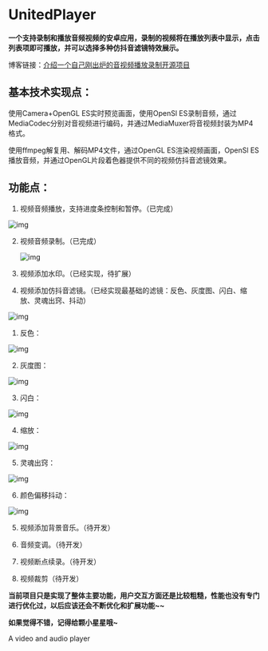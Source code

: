 # UnitedPlayer

**一个支持录制和播放音频视频的安卓应用，录制的视频将在播放列表中显示，点击列表项即可播放，并可以选择多种仿抖音滤镜特效展示。**

博客链接：[介绍一个自己刚出炉的音视频播放录制开源项目](https://blog.csdn.net/sinat_23092639/article/details/104142700)

## 基本技术实现点：

使用Camera+OpenGL ES实时预览画面，使用OpenSl ES录制音频，通过MediaCodec分别对音视频进行编码，并通过MediaMuxer将音视频封装为MP4格式。

使用ffmpeg解复用、解码MP4文件，通过OpenGL ES渲染视频画面，OpenSl ES播放音频，并通过OpenGL片段着色器提供不同的视频仿抖音滤镜效果。

## 功能点：

1. 视频音频播放，支持进度条控制和暂停。（已完成） 

![img](https://github.com/yishuinanfeng/UnitedPlayer/blob/master/gif/playProgress.jpg)
 

2. 视频音频录制。（已完成）

    ![img](https://github.com/yishuinanfeng/UnitedPlayer/blob/master/gif/record.jpg)

3. 视频添加水印。（已经实现，待扩展）

    

4. 视频添加仿抖音滤镜。（已经实现最基础的滤镜：反色、灰度图、闪白、缩放、灵魂出窍、抖动）

  ![img](https://github.com/yishuinanfeng/UnitedPlayer/blob/master/gif/play.jpg)


   1. 反色：
   
   ![img](https://github.com/yishuinanfeng/UnitedPlayer/blob/master/gif/oppoColor.gif)
   
   2. 灰度图：
   
   ![img](https://github.com/yishuinanfeng/UnitedPlayer/blob/master/gif/gray.gif)
   
   3. 闪白：
   
   ![img](https://github.com/yishuinanfeng/UnitedPlayer/blob/master/gif/splash.gif)
   
   4. 缩放：
   
   ![img](https://github.com/yishuinanfeng/UnitedPlayer/blob/master/gif/scale.gif)
   
   5. 灵魂出窍：
   
   ![img](https://github.com/yishuinanfeng/UnitedPlayer/blob/master/gif/soul.gif)
   
   6. 颜色偏移抖动：
   
   ![img](https://github.com/yishuinanfeng/UnitedPlayer/blob/master/gif/shake.gif)
   

5. 视频添加背景音乐。（待开发）

6. 音频变调。（待开发）

7. 视频断点续录。（待开发）

8. 视频裁剪（待开发）

**当前项目只是实现了整体主要功能，用户交互方面还是比较粗糙，性能也没有专门进行优化过，以后应该还会不断优化和扩展功能~~**



**如果觉得不错，记得给颗小星星哦~**



A video and audio player
